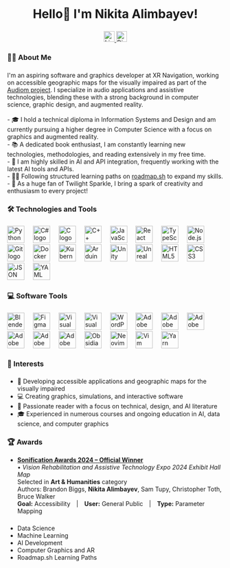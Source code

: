 ###

<h1 align="center">Hello👋 I'm Nikita Alimbayev!</h1>

###

<div align="center">
  <a href="https://www.linkedin.com/in/nikita-alimba%D1%83%D0%B5v-147821267/" target="_blank">
    <img src="https://img.shields.io/static/v1?message=LinkedIn&logo=linkedin&label=&color=0A66C2&logoColor=white&labelColor=&style=for-the-badge" height="25" alt="LinkedIn logo" />
  </a>
  <a href="https://discord.com/users/xtaraz_twilight" target="_blank">
    <img src="https://img.shields.io/static/v1?message=Discord&logo=discord&label=&color=5865F2&logoColor=white&labelColor=&style=for-the-badge" height="25" alt="Discord logo" />
  </a>
</div>

###

<h3 align="left">👨‍💻 About Me</h3>

###

<p align="left">
I'm an aspiring software and graphics developer at XR Navigation, working on accessible geographic maps for the visually impaired as part of the <a href="https://audiom.net/" target="_blank">Audiom project</a>. I specialize in audio applications and assistive technologies, blending these with a strong background in computer science, graphic design, and augmented reality.<br><br>- 🎓 I hold a technical diploma in Information Systems and Design and am currently pursuing a higher degree in Computer Science with a focus on graphics and augmented reality.<br>- 📚 A dedicated book enthusiast, I am constantly learning new technologies, methodologies, and reading extensively in my free time.<br>- 🔭 I am highly skilled in AI and API integration, frequently working with the latest AI tools and APIs.<br>- 🧑‍🎓 Following structured learning paths on <a href="https://roadmap.sh/" target="_blank">roadmap.sh</a> to expand my skills.<br>- 🌟 As a huge fan of Twilight Sparkle, I bring a spark of creativity and enthusiasm to every project!</p>

###

<h3 align="left">🛠 Technologies and Tools</h3>

###

<div align="left">
  <img src="https://skillicons.dev/icons?i=py" height="40" alt="Python logo" />
  <img width="12" />
  <img src="https://cdn.jsdelivr.net/gh/devicons/devicon/icons/csharp/csharp-original.svg" height="40" alt="C# logo" />
  <img width="12" />
  <img src="https://skillicons.dev/icons?i=c" height="40" alt="C logo" />
  <img width="12" />
  <img src="https://skillicons.dev/icons?i=cpp" height="40" alt="C++ logo" />
  <img width="12" />
  <img src="https://skillicons.dev/icons?i=js" height="40" alt="JavaScript logo" />
  <img width="12" />
  <img src="https://skillicons.dev/icons?i=react" height="40" alt="React logo" />
  <img width="12" />
  <img src="https://skillicons.dev/icons?i=typescript" height="40" alt="TypeScript logo" />
  <img width="12" />
  <img src="https://skillicons.dev/icons?i=nodejs" height="40" alt="Node.js logo" />
  <img width="12" />
  <img src="https://skillicons.dev/icons?i=git" height="40" alt="Git logo" />
  <img width="12" />
  <img src="https://skillicons.dev/icons?i=docker" height="40" alt="Docker logo" />
  <img width="12" />
  <img src="https://skillicons.dev/icons?i=kubernetes" height="40" alt="Kubernetes logo" />
  <img width="12" />
  <img src="https://cdn.simpleicons.org/arduino/00979D" height="40" alt="Arduino logo" />
  <img width="12" />
  <img src="https://skillicons.dev/icons?i=unity" height="40" alt="Unity logo" />
  <img width="12" />
  <img src="https://skillicons.dev/icons?i=unreal" height="40" alt="Unreal Engine logo" />
  <img width="12" />
  <img src="https://cdn.jsdelivr.net/gh/devicons/devicon/icons/html5/html5-original.svg" height="40" alt="HTML5 logo" />
  <img width="12" />
  <img src="https://cdn.jsdelivr.net/gh/devicons/devicon/icons/css3/css3-original.svg" height="40" alt="CSS3 logo" />
  <img width="12" />
  <img src="https://skillicons.dev/icons?i=json" height="40" alt="JSON logo" />
  <img width="12" />
  <img src="https://skillicons.dev/icons?i=yaml" height="40" alt="YAML logo" />
</div>

###

<h3 align="left">💻 Software Tools</h3>

###

<div align="left">
  <img src="https://skillicons.dev/icons?i=blender" height="40" alt="Blender logo" />
  <img width="12" />
  <img src="https://skillicons.dev/icons?i=figma" height="40" alt="Figma logo" />
  <img width="12" />
  <img src="https://cdn.jsdelivr.net/gh/devicons/devicon/icons/vscode/vscode-original.svg" height="40" alt="Visual Studio Code logo" />
  <img width="12" />
  <img src="https://skillicons.dev/icons?i=visualstudio" height="40" alt="Visual Studio logo" />
  <img width="12" />
  <img src="https://cdn.simpleicons.org/wordpress/21759B" height="40" alt="WordPress logo" />
  <img width="12" />
  <img src="https://cdn.simpleicons.org/adobephotoshop/31A8FF" height="40" alt="Adobe Photoshop logo" />
  <img width="12" />
  <img src="https://cdn.simpleicons.org/adobeaftereffects/9999FF" height="40" alt="Adobe After Effects logo" />
  <img width="12" />
  <img src="https://cdn.simpleicons.org/adobepremierepro/9999FF" height="40" alt="Adobe Premiere Pro logo" />
  <img width="12" />
  <img src="https://skillicons.dev/icons?i=ai" height="40" alt="Adobe Illustrator logo" />
  <img width="12" />
  <img src="https://cdn.simpleicons.org/adobeindesign/FF3366" height="40" alt="Adobe InDesign logo" />
  <img width="12" />
  <img src="https://cdn.simpleicons.org/adobeaudition/9999FF" height="40" alt="Adobe Audition logo" />
  <img width="12" />
  <img src="https://cdn.simpleicons.org/obsidian/483699" height="40" alt="Obsidian logo" />
  <img width="12" />
  <img src="https://cdn.simpleicons.org/neovim/57A143" height="40" alt="Neovim logo" />
  <img width="12" />
  <img src="https://cdn.simpleicons.org/vim/019733" height="40" alt="Vim logo" />
  <img width="12" />
  <img src="https://skillicons.dev/icons?i=yarn" height="40" alt="Yarn logo" />
</div>

###

<h3 align="left">🌱 Interests</h3>

###

- 📱 Developing accessible applications and geographic maps for the visually impaired
- 💻 Creating graphics, simulations, and interactive software
- 📖 Passionate reader with a focus on technical, design, and AI literature
- 🎓 Experienced in numerous courses and ongoing education in AI, data science, and computer graphics

###

### 🏆 Awards
- **[Sonification Awards 2024 – Official Winner](https://sonification.design/projects/vision-rehabilitation-and-assistive-technology-expo-2024-exhibit-hall-map)**  
  • *Vision Rehabilitation and Assistive Technology Expo 2024 Exhibit Hall Map*  
    Selected in **Art & Humanities** category  
    Authors: Brandon Biggs, **Nikita Alimbayev**, Sam Tupy, Christopher Toth, Bruce Walker  
    **Goal:** Accessibility | **User:** General Public | **Type:** Parameter Mapping

###

<!--
<h3 align="left">📚 Courses in Progress</h3>
-->

###
- Data Science
- Machine Learning
- AI Development
- Computer Graphics and AR
- Roadmap.sh Learning Paths

